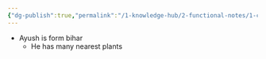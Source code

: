 ```yaml
---
{"dg-publish":true,"permalink":"/1-knowledge-hub/2-functional-notes/1-career-notes/4-ntpc/ntpc-locations/locations-4/","noteIcon":""}
---
```


- Ayush is form bihar
    - He has many nearest plants